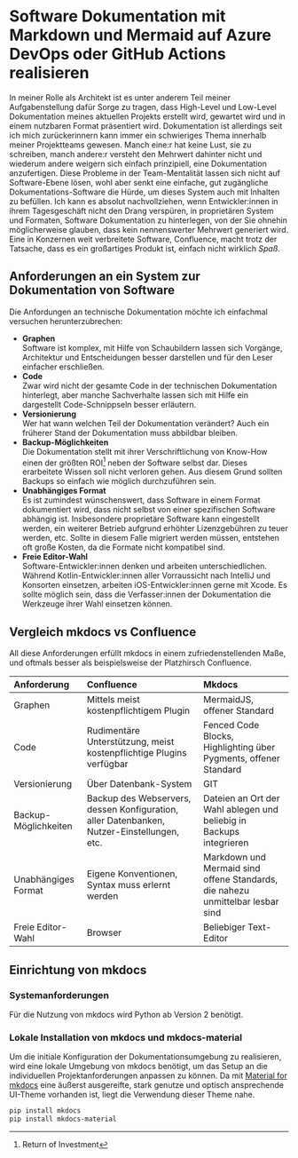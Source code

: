 # Software Dokumentation mit Markdown und Mermaid auf Azure DevOps oder GitHub Actions realisieren

In meiner Rolle als Architekt ist es unter anderem Teil meiner Aufgabenstellung dafür Sorge zu tragen, dass High-Level und Low-Level Dokumentation meines aktuellen Projekts erstellt wird, gewartet wird und in einem nutzbaren Format präsentiert wird. Dokumentation ist allerdings seit ich mich zurückerinnern kann immer ein schwieriges Thema innerhalb meiner Projektteams gewesen. Manch eine:r hat keine Lust, sie zu schreiben, manch andere:r versteht den Mehrwert dahinter nicht und wiederum andere weigern sich einfach prinzipiell, eine Dokumentation anzufertigen. Diese Probleme in der Team-Mentalität lassen sich nicht auf Software-Ebene lösen, wohl aber senkt eine einfache, gut zugängliche Dokumentations-Software die Hürde, um dieses System auch mit Inhalten zu befüllen. Ich kann es absolut nachvollziehen, wenn Entwickler:innen in ihrem Tagesgeschäft nicht den Drang verspüren, in proprietären System und Formaten, Software Dokumentation zu hinterlegen, von der Sie ohnehin möglicherweise glauben, dass kein nennenswerter Mehrwert generiert wird. Eine in Konzernen weit verbreitete Software, Confluence, macht trotz der Tatsache, dass es ein großartiges Produkt ist, einfach nicht wirklich *Spaß*. 

## Anforderungen an ein System zur Dokumentation von Software

Die Anfordungen an technische Dokumentation möchte ich einfachmal versuchen herunterzubrechen:

- **Graphen**  
  Software ist komplex, mit Hilfe von Schaubildern lassen sich Vorgänge, Architektur und Entscheidungen besser darstellen und für den Leser einfacher erschließen.
- **Code**  
  Zwar wird nicht der gesamte Code in der technischen Dokumentation hinterlegt, aber manche Sachverhalte lassen sich mit Hilfe ein dargestellt Code-Schnippseln besser erläutern.
- **Versionierung**  
  Wer hat wann welchen Teil der Dokumentation verändert? Auch ein früherer Stand der Dokumentation muss abbildbar bleiben.
- **Backup-Möglichkeiten**  
  Die Dokumentation stellt mit ihrer Verschriftlichung von Know-How einen der größten ROI[^1] neben der Software selbst dar. Dieses erarbeitete Wissen soll nicht verloren gehen. Aus diesem Grund sollten Backups so einfach wie möglich durchzuführen sein.
- **Unabhängiges Format**  
  Es ist zumindest wünschenswert, dass Software in einem Format dokumentiert wird, dass nicht selbst von einer spezifischen Software abhängig ist. Insbesondere proprietäre Software kann eingestellt werden, ein weiterer Betrieb aufgrund erhöhter Lizenzgebühren zu teuer werden, etc. Sollte in diesem Falle migriert werden müssen, entstehen oft große Kosten, da die Formate nicht kompatibel sind.
- **Freie Editor-Wahl**  
  Software-Entwickler:innen denken und arbeiten unterschiedlichen. Während Kotlin-Entwickler:innen aller Vorraussicht nach IntelliJ und Konsorten einsetzen, arbeiten iOS-Entwickler:innen gerne mit Xcode. Es sollte möglich sein, dass die Verfasser:innen der Dokumentation die Werkzeuge ihrer Wahl einsetzen können.

## Vergleich mkdocs vs Confluence

All diese Anforderungen erfüllt mkdocs in einem zufriedenstellenden Maße, und oftmals besser als beispielsweise der Platzhirsch Confluence.

|Anforderung|Confluence|Mkdocs|
|:--|:--|:--|
|Graphen|Mittels meist kostenpflichtigem Plugin|MermaidJS, offener Standard|
|Code|Rudimentäre Unterstützung, meist kostenpflichtige Plugins verfügbar|Fenced Code Blocks, Highlighting über Pygments, offener Standard|
|Versionierung|Über Datenbank-System|GIT|
|Backup-Möglichkeiten|Backup des Webservers, dessen Konfiguration, aller Datenbanken, Nutzer-Einstellungen, etc.|Dateien an Ort der Wahl ablegen und beliebig in Backups integrieren|
|Unabhängiges Format|Eigene Konventionen, Syntax muss erlernt werden|Markdown und Mermaid sind offene Standards, die nahezu unmittelbar lesbar sind|
|Freie Editor-Wahl|Browser|Beliebiger Text-Editor|

## Einrichtung von mkdocs

### Systemanforderungen

Für die Nutzung von mkdocs wird Python ab Version 2 benötigt.

### Lokale Installation von mkdocs und mkdocs-material

Um die initiale Konfiguration der Dokumentationsumgebung zu realisieren, wird eine lokale Umgebung von mkdocs benötigt, um das Setup an die individuellen Projektanforderungen anpassen zu können. Da mit [Material for mkdocs](https://squidfunk.github.io/mkdocs-material/) eine äußerst ausgereifte, stark genutze und optisch ansprechende UI-Theme vorhanden ist, liegt die Verwendung dieser Theme nahe.

```bash linenums="1" title="Terminal"
pip install mkdocs
pip install mkdocs-material
```

[^1]: Return of Investment